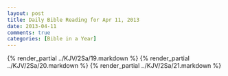 ```yaml
---
layout: post
title: Daily Bible Reading for Apr 11, 2013
date: 2013-04-11
comments: true
categories: [Bible in a Year]
---
```

{% render_partial ../KJV/2Sa/19.markdown %}
{% render_partial ../KJV/2Sa/20.markdown %}
{% render_partial ../KJV/2Sa/21.markdown %}
